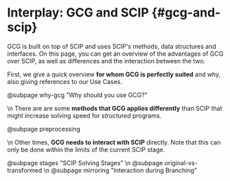 # Interplay: GCG and SCIP {#gcg-and-scip}

GCG is built on top of SCIP and uses SCIP's methods, data structures and interfaces.
On this page, you can get an overview of the advantages of GCG over SCIP,
as well as differences and the interaction between the two.

First, we give a quick overview **for whom GCG is perfectly suited** and why, also
giving references to our Use Cases.

@subpage why-gcg "Why should you use GCG?"  

\n
There are are some **methods that GCG applies differently** than SCIP that
might increase solving speed for _structured_ programs.

@subpage preprocessing  

\n
Other times, **GCG needs to interact with SCIP** directly. Note that this can only
be done within the limits of the current SCIP stage.

@subpage stages "SCIP Solving Stages"  \n
@subpage original-vs-transformed \n
@subpage mirroring "Interaction during Branching"  
